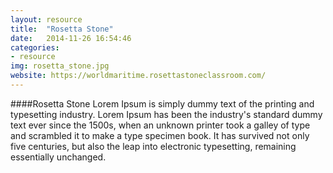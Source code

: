 ```yaml
---
layout: resource 
title:  "Rosetta Stone"
date:   2014-11-26 16:54:46
categories:
- resource 
img: rosetta_stone.jpg
website: https://worldmaritime.rosettastoneclassroom.com/ 
---
```

####Rosetta Stone
Lorem Ipsum is simply dummy text of the printing and typesetting industry. Lorem Ipsum has been the industry's standard dummy text ever since the 1500s, when an unknown printer took a galley of type and scrambled it to make a type specimen book. It has survived not only five centuries, but also the leap into electronic typesetting, remaining essentially unchanged.
